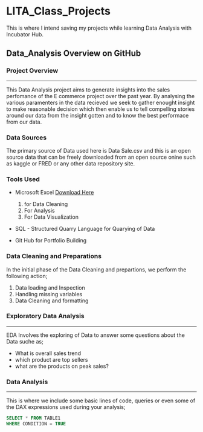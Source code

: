 # LITA_Class_Projects
This is where I intend saving my projects while learning Data Analysis with Incubator Hub. 
## Data_Analysis Overview on GitHub

### Project Overview
---
This Data Analysis project aims to generate insights into the sales perfomance of the E commerce project over the past year. By analysing the various paramenters in the data recieved we seek to gather enought insight to make reasonable decision which then enable us to tell compelling stories around our data from the insight gotten and to know the best performace from our data. 

### Data Sources 
The primary source of Data used here is Data Sale.csv and this is an open source data that can be freely downloaded from an open source onine such as kaggle or FRED or any other data repository site. 

### Tools Used
- Microsoft Excel [Download Here](https://www.microsoft.com)
  1. for Data Cleaning
  2. For Analysis
  3. For Data Visualization
     
- SQL  -  Structured Quarry Language for Quarying of Data
- Git Hub for Portfolio Building

### Data Cleaning and Preparations
In the initial phase of the Data Cleaning and prepartions, we perform the following action;
1. Data loading and Inspection
2. Handling missing variables
3. Data Cleaning and formatting

### Exploratory Data Analysis
---
EDA Involves the exploring of Data to answer some questions about the Data suche as;
- What is overall sales trend
- which product are top sellers
- what are the products on peak sales?

### Data Analysis
---
This is where we include some basic lines of code, queries or even some of the DAX expressions used during your analysis;

```SQL
SELECT * FROM TABLE1
WHERE CONDITION = TRUE
```
